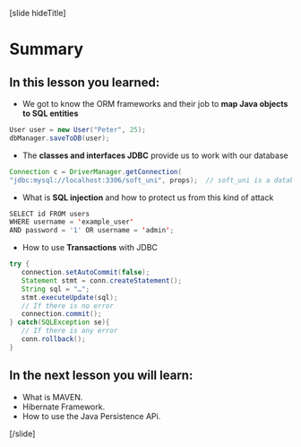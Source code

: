 [slide hideTitle]

# Summary

## In this lesson you learned:

- We got to know the ORM frameworks and their job to **map Java objects to SQL entities**

```Java
User user = new User("Peter", 25);
dbManager.saveToDB(user);
```

- The **classes and interfaces JDBC** provide us to work with our database

```Java
Connection c = DriverManager.getConnection(
"jdbc:mysql://localhost:3306/soft_uni", props);  // soft_uni is a database name, props are credentials
```

- What is **SQL injection** and how to protect us from this kind of attack

```java
SELECT id FROM users
WHERE username = 'example_user'
AND password = '1' OR username = 'admin';
```

- How to use **Transactions** with JDBC

```java
try {
   connection.setAutoCommit(false);
   Statement stmt = conn.createStatement();
   String sql = "…";
   stmt.executeUpdate(sql);  
   // If there is no error
   connection.commit();
} catch(SQLException se){
   // If there is any error
   conn.rollback();
}
```

## In the next lesson you will learn:

- What is MAVEN.
- Hibernate Framework.
- How to use the Java Persistence APi.

[/slide]